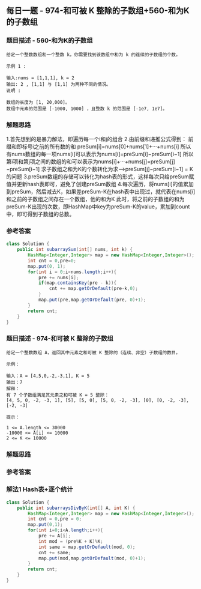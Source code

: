 ## 每日一题 - 974-和可被 K 整除的子数组+560-和为K的子数组


### 题目描述 - 560-和为K的子数组
```
给定一个整数数组和一个整数 k，你需要找到该数组中和为 k 的连续的子数组的个数。

示例 1 :

输入:nums = [1,1,1], k = 2
输出: 2 , [1,1] 与 [1,1] 为两种不同的情况。
说明 :

数组的长度为 [1, 20,000]。
数组中元素的范围是 [-1000, 1000] ，且整数 k 的范围是 [-1e7, 1e7]。

```
### 解题思路
1.首先想到的是暴力解法，即遍历每一个i和j的组合
2.由前缀和递推公式得到：
  前缀和即标号i之前的所有数的和 preSum[i]=nums[0]+nums[1]+···+nums[i]
  所以有nums数组的每一项nums[i]可以表示为nums[i]=preSum[i]−preSum[i−1]
  所以第i项和第j项之间的数组的和可以表示为nums[i]+···+nums[j]=preSum[j]−preSum[i−1]
  求子数组之和为K的个数转化为求——>preSum[j]−preSum[i−1] = K的问题
3.preSum数组的存储可以转化为hash表的形式，这样每次只给preSum赋值并更新hash表即可，避免了创建preSum数组
4.每次遍历，将nums[i]的值累加到preSum，然后减去K，如果差preSum-K在hash表中出现过，就代表在nums[i]和之前的子数组之间存在一个数组，他的和为K
  此时，将之前的子数组的和为preSum-K出现的次数，即HashMap中key为preSum-K的value，累加到count中，即可得到子数组的总数。
### 参考答案

```java
class Solution {
    public int subarraySum(int[] nums, int k) {
        HashMap<Integer,Integer> map = new HashMap<Integer,Integer>();
        int cnt = 0,pre=0;
        map.put(0, 1);
        for(int i = 0;i<nums.length;i++){
            pre += nums[i];
            if(map.containsKey(pre - k)){
                cnt += map.getOrDefault(pre-k,0);
            }
            map.put(pre,map.getOrDefault(pre, 0)+1);
        }
        return cnt;
    }
}
```

### 题目描述 - 974-和可被 K 整除的子数组
```
给定一个整数数组 A，返回其中元素之和可被 K 整除的（连续、非空）子数组的数目。

示例：

输入：A = [4,5,0,-2,-3,1], K = 5
输出：7
解释：
有 7 个子数组满足其元素之和可被 K = 5 整除：
[4, 5, 0, -2, -3, 1], [5], [5, 0], [5, 0, -2, -3], [0], [0, -2, -3], [-2, -3]

提示：

1 <= A.length <= 30000
-10000 <= A[i] <= 10000
2 <= K <= 10000

```
### 解题思路

### 参考答案
### 解法1 Hash表+逐个统计
```java
class Solution {
    public int subarraysDivByK(int[] A, int K) {
        HashMap<Integer,Integer> map = new HashMap<Integer,Integer>();
        int cnt = 0,pre = 0;
        map.put(0,1);
        for(int i=0;i<A.length;i++){
            pre += A[i];
            int mod = (pre%K + K)%K;
            int same = map.getOrDefault(mod, 0);
            cnt += same;
            map.put(mod,map.getOrDefault(mod, 0)+1);
        }
        return cnt;
    }
}
```
